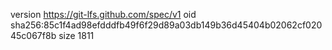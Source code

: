 version https://git-lfs.github.com/spec/v1
oid sha256:85c1f4ad98efdddfb49f6f29d89a03db149b36d45404b02062cf02045c067f8b
size 1811
